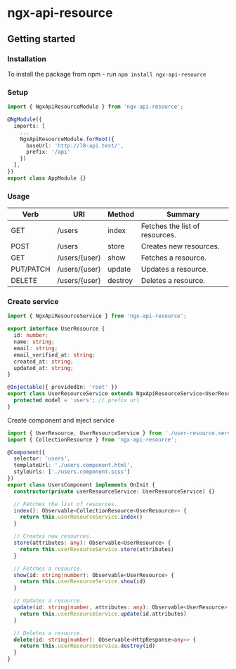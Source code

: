 # ngx-api-resource

## Getting started

### Installation

To install the package from npm - run `npm install ngx-api-resource`

### Setup

```typescript
import { NgxApiResourceModule } from 'ngx-api-resource';

@NgModule({
  imports: [
    ...
    NgxApiResourceModule.forRoot({
      baseUrl: 'http://l8-api.test/',
      prefix: '/api'
    })
  ],
})
export class AppModule {}
```

### Usage

| Verb      	| URI           	| Method  	| Summary                        	|
|-----------	|---------------	|---------	|--------------------------------	|
| GET       	| /users        	| index   	| Fetches the list of resources. 	|
| POST      	| /users        	| store   	| Creates new resources.         	|
| GET       	| /users/{user} 	| show    	| Fetches a resource.            	|
| PUT/PATCH 	| /users/{user} 	| update  	| Updates a resource.            	|
| DELETE    	| /users/{user} 	| destroy 	| Deletes a resource.            	|

### Create service

```typescript
import { NgxApiResourceService } from 'ngx-api-resource';

export interface UserResource {
  id: number;
  name: string;
  email: string;
  email_verified_at: string;
  created_at: string;
  updated_at: string;
}

@Injectable({ providedIn: 'root' })
export class UserResourceService extends NgxApiResourceService<UserResource> {
  protected model = 'users'; // prefix url
}

```

Create component and inject service

```typescript
import { UserResource, UserResourceService } from './user-resource.service';
import { CollectionResource } from 'ngx-api-resource';

@Component({
  selector: 'users',
  templateUrl: './users.component.html',
  styleUrls: ['./users.component.scss']
})
export class UsersComponent implements OnInit {
  constructor(private userResourceService: UserResourceService) {}

  // Fetches the list of resources.
  index(): Observable<CollectionResource<UserResource>> {
    return this.userResourceService.index()
  }

  // Creates new resources.
  store(attributes: any): Observable<UserResource> {
    return this.userResourceService.store(attributes)
  }

  // Fetches a resource.
  show(id: string|number): Observable<UserResource> {
    return this.userResourceService.show(id)
  }

  // Updates a resource.
  update(id: string|number, attributes: any): Observable<UserResource> {
    return this.userResourceService.update(id,attributes)
  }

  // Deletes a resource.
  delete(id: string|number): Observable<HttpResponse<any>> {
    return this.userResourceService.destroy(id)
  }
}

```
